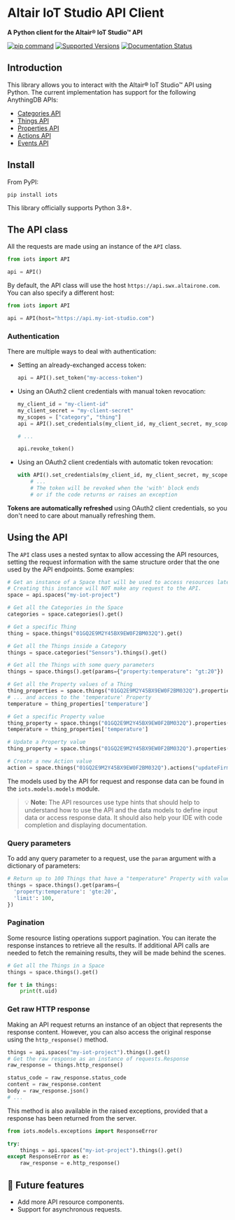 # Altair IoT Studio API Client <!-- NODOC -->

**A Python client for the Altair® IoT Studio™ API** <!-- NODOC -->

[![pip command](https://img.shields.io/badge/pip_install-iots-orange)](https://pypi.org/project/iots)
[![Supported Versions](https://img.shields.io/pypi/pyversions/iots.svg?logo=python)](https://pypi.org/project/iots)
[![Documentation Status](https://readthedocs.org/projects/iots/badge/?version=latest)](https://iots.readthedocs.io/en/latest/) <!-- NODOC -->

## Introduction

This library allows you to interact with the Altair® IoT Studio™ API using
Python. The current implementation has support for the following AnythingDB
APIs:
- [Categories API](https://openapi.swx.altairone.com/cloud/anything-db#/Categories)
- [Things API](https://openapi.swx.altairone.com/cloud/anything-db#/Things)
- [Properties API](https://openapi.swx.altairone.com/cloud/anything-db#/Properties)
- [Actions API](https://openapi.swx.altairone.com/cloud/anything-db#/Actions)
- [Events API](https://openapi.swx.altairone.com/cloud/anything-db#/Events)

## Install

From PyPI:

```shell
pip install iots
```

This library officially supports Python 3.8+.

## The API class

All the requests are made using an instance of the `API` class.
```python
from iots import API

api = API()
  ```

By default, the API class will use the host `https://api.swx.altairone.com`.
You can also specify a different host:
```python
from iots import API

api = API(host="https://api.my-iot-studio.com")
```

### Authentication

There are multiple ways to deal with authentication:

- Setting an already-exchanged access token:
  
  ```python
  api = API().set_token("my-access-token")
  ```

- Using an OAuth2 client credentials with manual token revocation:
  
  ```python
  my_client_id = "my-client-id"
  my_client_secret = "my-client-secret"
  my_scopes = ["category", "thing"]
  api = API().set_credentials(my_client_id, my_client_secret, my_scopes)
  
  # ...
  
  api.revoke_token()
  ```

- Using an OAuth2 client credentials with automatic token revocation:
  
  ```python
  with API().set_credentials(my_client_id, my_client_secret, my_scopes) as api:
      # ...
      # The token will be revoked when the 'with' block ends
      # or if the code returns or raises an exception
  ```

**Tokens are automatically refreshed** using OAuth2 client credentials, so you
don't need to care about manually refreshing them.

## Using the API

The `API` class uses a nested syntax to allow accessing the API resources,
setting the request information with the same structure order that the one used
by the API endpoints. Some examples:

```python
# Get an instance of a Space that will be used to access resources later.
# Creating this instance will NOT make any request to the API.
space = api.spaces("my-iot-project")

# Get all the Categories in the Space
categories = space.categories().get()

# Get a specific Thing
thing = space.things("01GQ2E9M2Y45BX9EW0F2BM032Q").get()

# Get all the Things inside a Category
things = space.categories("Sensors").things().get()

# Get all the Things with some query parameters
things = space.things().get(params={"property:temperature": "gt:20"})

# Get all the Property values of a Thing
thing_properties = space.things("01GQ2E9M2Y45BX9EW0F2BM032Q").properties().get()
# ... and access to the 'temperature' Property
temperature = thing_properties['temperature']

# Get a specific Property value
thing_property = space.things("01GQ2E9M2Y45BX9EW0F2BM032Q").properties("temperature").get()
temperature = thing_properties['temperature']

# Update a Property value
thing_property = space.things("01GQ2E9M2Y45BX9EW0F2BM032Q").properties("temperature").update(17.3)

# Create a new Action value
action = space.things("01GQ2E9M2Y45BX9EW0F2BM032Q").actions("updateFirmware").create({"updateFirmware": {"input": "v2.0.0"}})
```

The models used by the API for request and response data can be found in the
`iots.models.models` module.

> 💡 **Note:** The API resources use type hints that should help to understand
> how to use the API and the data models to define input data or access
> response data. It should also help your IDE with code completion and
> displaying documentation.

### Query parameters

To add any query parameter to a request, use the `param` argument with a
dictionary of parameters:

```python
# Return up to 100 Things that have a "temperature" Property with value >= 20
things = space.things().get(params={
  'property:temperature': 'gte:20',
  'limit': 100,
})
```

### Pagination

Some resource listing operations support pagination. You can iterate the
response instances to retrieve all the results. If additional API calls are
needed to fetch the remaining results, they will be made behind the scenes.

```python
# Get all the Things in a Space
things = space.things().get()

for t in things:
    print(t.uid)
```

### Get raw HTTP response

Making an API request returns an instance of an object that represents the
response content. However, you can also access the original response using the
`http_response()` method.

```python
things = api.spaces("my-iot-project").things().get()
# Get the raw response as an instance of requests.Response
raw_response = things.http_response()

status_code = raw_response.status_code
content = raw_response.content
body = raw_response.json()
# ...
```

This method is also available in the raised exceptions, provided that a response
has been returned from the server.

```python
from iots.models.exceptions import ResponseError

try:
    things = api.spaces("my-iot-project").things().get()
except ResponseError as e:
    raw_response = e.http_response()
```


## 🔮 Future features
- Add more API resource components.
- Support for asynchronous requests.
